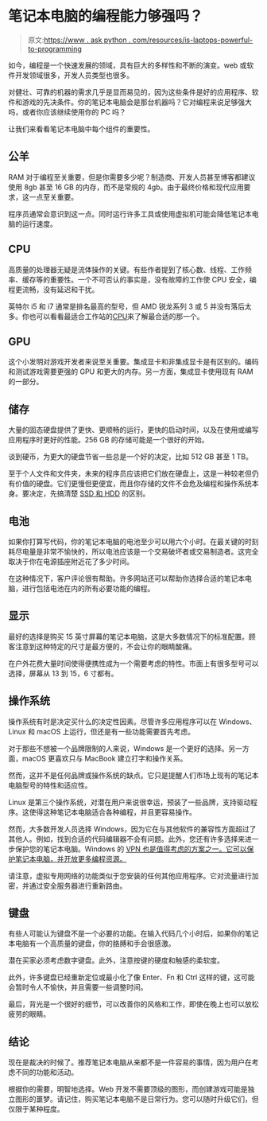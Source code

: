 # 笔记本电脑的编程能力够强吗？

> 原文:[https://www . ask python . com/resources/is-laptops-powerful-to-programming](https://www.askpython.com/resources/are-laptops-powerful-enough-for-programming)

如今，编程是一个快速发展的领域，具有巨大的多样性和不断的演变。web 或软件开发领域很多，开发人员类型也很多。

对健壮、可靠的机器的需求几乎是显而易见的，因为这些条件是好的应用程序、软件和游戏的先决条件。你的笔记本电脑会是那台机器吗？它对编程来说足够强大吗，或者你应该继续使用你的 PC 吗？

让我们来看看笔记本电脑中每个组件的重要性。

## 公羊

RAM 对于编程至关重要，但是你需要多少呢？制造商、开发人员甚至博客都建议使用 8gb 甚至 16 GB 的内存，而不是常规的 4gb。由于最终价格和现代应用要求，这一点至关重要。

程序员通常会意识到这一点。同时运行许多工具或使用虚拟机可能会降低笔记本电脑的运行速度。

## CPU

高质量的处理器无疑是流体操作的关键。有些作者提到了核心数、线程、工作频率、缓存等的重要性。一个不可否认的事实是，没有故障的工作使 CPU 安全，编程更流畅，没有延迟和干扰。

英特尔 i5 和 i7 通常是排名最高的型号，但 AMD 锐龙系列 3 或 5 并没有落后太多。你也可以看看最适合工作站的[CPU](https://www.tomshardware.com/reviews/best-performance-cpus,5683.html)来了解最合适的那一个。

## GPU

这个小发明对游戏开发者来说至关重要。集成显卡和非集成显卡是有区别的。编码和测试游戏需要更强的 GPU 和更大的内存。另一方面，集成显卡使用现有 RAM 的一部分。

## 储存

大量的固态硬盘提供了更快、更顺畅的运行，更快的启动时间，以及在使用或编写应用程序时更好的性能。256 GB 的存储可能是一个很好的开始。

谈到硬币，为更大的硬盘节省一些总是一个好的决定，比如 512 GB 甚至 1 TB。

至于个人文件和文件夹，未来的程序员应该把它们放在硬盘上，这是一种较老但仍有价值的硬盘。它们更慢但更便宜，而且你存储的文件不会危及编程和操作系统本身。要决定，先搞清楚 [SSD 和 HDD](https://uk.pcmag.com/ssd/8061/ssd-vs-hdd-whats-the-difference) 的区别。

## 电池

如果你打算写代码，你的笔记本电脑的电池至少可以用六个小时。在最关键的时刻耗尽电量是非常不愉快的，所以电池应该是一个交易破坏者或交易制造者。这完全取决于你在电源插座附近花了多少时间。

在这种情况下，客户评论很有帮助。许多网站还可以帮助你选择合适的笔记本电脑，进行包括电池在内的所有必要功能的编程。

## 显示

最好的选择是购买 15 英寸屏幕的笔记本电脑，这是大多数情况下的标准配置。顾客注意到这种特定的尺寸是最方便的，不会让你的眼睛酸痛。

在户外花费大量时间使得便携性成为一个需要考虑的特性。市面上有很多型号可以选择，屏幕从 13 到 15，6 寸都有。

## 操作系统

操作系统有时是决定买什么的决定性因素。尽管许多应用程序可以在 Windows、Linux 和 macOS 上运行，但还是有一些功能需要首先考虑。

对于那些不想被一个品牌限制的人来说，Windows 是一个更好的选择。另一方面，macOS 更喜欢只与 MacBook 建立打字和操作关系。

然而，这并不是任何品牌或操作系统的缺点。它只是提醒人们市场上现有的笔记本电脑型号的特性和适应性。

Linux 是第三个操作系统，对潜在用户来说很幸运，预装了一些品牌，支持驱动程序。这使得这种笔记本电脑适合各种编程，并且更容易操作。

然而，大多数开发人员选择 Windows，因为它在与其他软件的兼容性方面超过了其他人。例如，找到合适的代码编辑器不会有问题。此外，您还有许多选择来进一步保护您的笔记本电脑。Windows 的 [VPN 也是值得考虑的方案之一。它可以保护笔记本电脑，并开放更多编程资源。](https://atlasvpn.com/vpn-for-windows)

请注意，虚拟专用网络的功能类似于您安装的任何其他应用程序。它对流量进行加密，并通过安全服务器进行重新路由。

## 键盘

有些人可能认为键盘不是一个必要的功能。在输入代码几个小时后，如果你的笔记本电脑有一个高质量的键盘，你的胳膊和手会很感激。

潜在买家必须考虑数字键盘。此外，注意按键的硬度和触感的柔软度。

此外，许多键盘已经重新定位或最小化了像 Enter、Fn 和 Ctrl 这样的键，这可能会暂时令人不愉快，并且需要一些调整时间。

最后，背光是一个很好的细节，可以改善你的风格和工作，即使在晚上也可以放松疲劳的眼睛。

## 结论

现在是裁决的时候了。推荐笔记本电脑从来都不是一件容易的事情，因为用户在考虑不同的功能和活动。

根据你的需要，明智地选择。Web 开发不需要顶级的图形，而创建游戏可能是独立图形的噩梦。请记住，购买笔记本电脑不是日常行为。您可以随时升级它们，但仅限于某种程度。